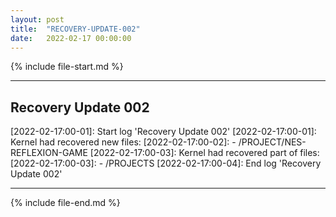 ```yaml
---
layout: post
title:  "RECOVERY-UPDATE-002"
date:   2022-02-17 00:00:00
---
```


{% include file-start.md %}

------------------------------

## Recovery Update 002

\[2022-02-17:00-01\]: Start log 'Recovery Update 002'
\[2022-02-17:00-01\]: Kernel had recovered new files:
\[2022-02-17:00-02\]: - /PROJECT/NES-REFLEXION-GAME
\[2022-02-17:00-03\]: Kernel had recovered part of files:
\[2022-02-17:00-03\]: - /PROJECTS
\[2022-02-17:00-04\]: End log 'Recovery Update 002'

------------------------------

{% include file-end.md %}
